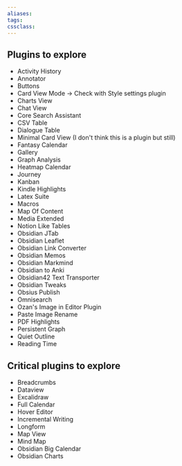 ```yaml
---
aliases:
tags: 
cssclass:
---
```


## Plugins to explore
- Activity History
- Annotator
- Buttons
- Card View Mode → Check with Style settings plugin
- Charts View
- Chat View
- Core Search Assistant
- CSV Table 
- Dialogue Table
- Minimal Card View (I don't think this is a plugin but still)
- Fantasy Calendar 
- Gallery
- Graph Analysis
- Heatmap Calendar
- Journey
- Kanban
- Kindle Highlights
- Latex Suite
- Macros
- Map Of Content
- Media Extended
- Notion Like Tables
- Obsidian JTab
- Obsidian Leaflet
- Obsidian Link Converter
- Obsidian Memos
- Obsidian Markmind
- Obsidian to Anki
- Obsidian42 Text Transporter
- Obsidian Tweaks
- Obsius Publish
- Omnisearch
- Ozan's Image in Editor Plugin
- Paste Image Rename
- PDF Highlights
- Persistent Graph
- Quiet Outline 
- Reading Time

## Critical plugins to explore
- Breadcrumbs
- Dataview
- Excalidraw
- Full Calendar
- Hover Editor
- Incremental Writing
- Longform
- Map View
- Mind Map
- Obsidian Big Calendar
- Obsidian Charts


